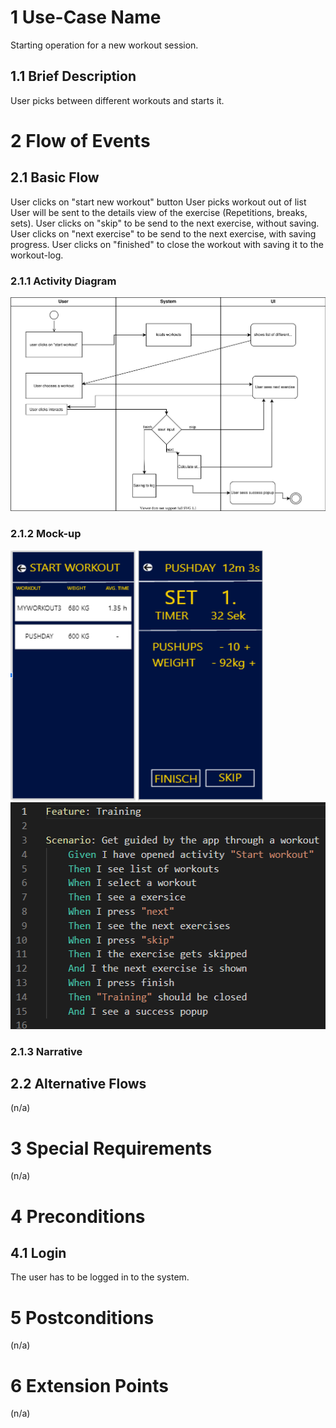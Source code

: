 # 1 Use-Case Name
Starting operation for a new workout session.

## 1.1 Brief Description
User picks between different workouts and starts it.


# 2 Flow of Events
## 2.1 Basic Flow
User clicks on "start new workout" button
User picks workout out of list
User will be sent to the details view of the exercise (Repetitions, breaks, sets). 
User clicks on "skip" to be send to the next exercise, without saving.
User clicks on "next exercise" to be send to the next exercise, with saving progress.
User clicks on "finished" to close the workout with saving it to the workout-log.


### 2.1.1 Activity Diagram
![Organization Application Activity Diagram](./training.svg)

### 2.1.2 Mock-up
<img src="https://github.com/DHBW-TrainingApp/Blog/blob/main/bilder/StartWorkout1.PNG" width="200" height="400" />
<img src="https://github.com/DHBW-TrainingApp/Blog/blob/main/bilder/StartWorkout2.PNG"  width="200" height="400" />

<img src="https://github.com/DHBW-TrainingApp/Blog/blob/main/docs/UCs/featureTraining.PNG" width="521" height="363" />


### 2.1.3 Narrative


## 2.2 Alternative Flows
(n/a)

# 3 Special Requirements
(n/a)

# 4 Preconditions
## 4.1 Login
The user has to be logged in to the system.

# 5 Postconditions
(n/a)
 
# 6 Extension Points
(n/a)
